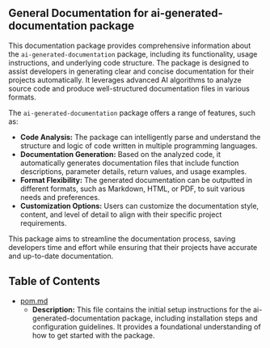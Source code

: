 ## General Documentation for ai-generated-documentation package

This documentation package provides comprehensive information about the `ai-generated-documentation` package, including its functionality, usage instructions, and underlying code structure. The package is designed to assist developers in generating clear and concise documentation for their projects automatically. It leverages advanced AI algorithms to analyze source code and produce well-structured documentation files in various formats. 

The `ai-generated-documentation` package offers a range of features, such as:

* **Code Analysis:** The package can intelligently parse and understand the structure and logic of code written in multiple programming languages.
* **Documentation Generation:** Based on the analyzed code, it automatically generates documentation files that include function descriptions, parameter details, return values, and usage examples.
* **Format Flexibility:**  The generated documentation can be outputted in different formats, such as Markdown, HTML, or PDF, to suit various needs and preferences.
* **Customization Options:** Users can customize the documentation style, content, and level of detail to align with their specific project requirements.

This package aims to streamline the documentation process, saving developers time and effort while ensuring that their projects have accurate and up-to-date documentation.


## Table of Contents
- [pom.md](pom.md) 
  - **Description:** This file contains the initial setup instructions for the ai-generated-documentation package, including installation steps and configuration guidelines. It provides a foundational understanding of how to get started with the package.



